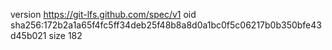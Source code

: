 version https://git-lfs.github.com/spec/v1
oid sha256:172b2a1a65f4fc5ff34deb25f48b8a8d0a1bc0f5c06217b0b350bfe43d45b021
size 182
